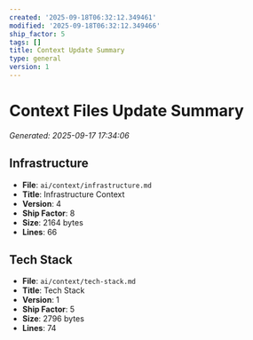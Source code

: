 ```yaml
---
created: '2025-09-18T06:32:12.349461'
modified: '2025-09-18T06:32:12.349466'
ship_factor: 5
tags: []
title: Context Update Summary
type: general
version: 1
---
```


# Context Files Update Summary
*Generated: 2025-09-17 17:34:06*

## Infrastructure
- **File**: `ai/context/infrastructure.md`
- **Title**: Infrastructure Context
- **Version**: 4
- **Ship Factor**: 8
- **Size**: 2164 bytes
- **Lines**: 66

## Tech Stack
- **File**: `ai/context/tech-stack.md`
- **Title**: Tech Stack
- **Version**: 1
- **Ship Factor**: 5
- **Size**: 2796 bytes
- **Lines**: 74